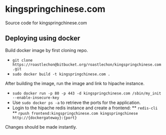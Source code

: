 # kingspringchinese.com

Source code for kingspringchinese.com

## Deploying using docker
Build docker image by first cloning repo.

* `git clone https://roastlechon@bitbucket.org/roastlechon/kingspringchinese.com.git`
* `sudo docker build -t kingspringchinese.com .`

After building the image, run the image and link to hipache instance.

* `sudo docker run -p 80 -p 443 -d kingspringchinese.com /sbin/my_init --enable-insecure-key`
* Use `sudo docker ps -a` to retrieve the ports for the application.
* Login to the hipache redis instance and create a frontend:
** `redis-cli`
** `rpush frontend:kingspringchinese.com kingspringchinese http://{dockergateway}:{port}`

Changes should be made instantly.